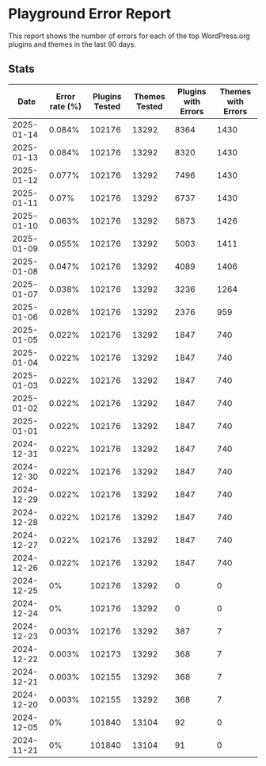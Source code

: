 # Playground Error Report
This report shows the number of errors for each of the top WordPress.org plugins and themes in the last 90 days.

## Stats
| Date | Error rate (%) | Plugins Tested | Themes Tested | Plugins with Errors | Themes with Errors |
|------|----------------|----------------|---------------|---------------------|--------------------|
| 2025-01-14 | 0.084% | 102176 | 13292 | 8364 | 1430 |
| 2025-01-13 | 0.084% | 102176 | 13292 | 8320 | 1430 |
| 2025-01-12 | 0.077% | 102176 | 13292 | 7496 | 1430 |
| 2025-01-11 | 0.07% | 102176 | 13292 | 6737 | 1430 |
| 2025-01-10 | 0.063% | 102176 | 13292 | 5873 | 1426 |
| 2025-01-09 | 0.055% | 102176 | 13292 | 5003 | 1411 |
| 2025-01-08 | 0.047% | 102176 | 13292 | 4089 | 1406 |
| 2025-01-07 | 0.038% | 102176 | 13292 | 3236 | 1264 |
| 2025-01-06 | 0.028% | 102176 | 13292 | 2376 | 959 |
| 2025-01-05 | 0.022% | 102176 | 13292 | 1847 | 740 |
| 2025-01-04 | 0.022% | 102176 | 13292 | 1847 | 740 |
| 2025-01-03 | 0.022% | 102176 | 13292 | 1847 | 740 |
| 2025-01-02 | 0.022% | 102176 | 13292 | 1847 | 740 |
| 2025-01-01 | 0.022% | 102176 | 13292 | 1847 | 740 |
| 2024-12-31 | 0.022% | 102176 | 13292 | 1847 | 740 |
| 2024-12-30 | 0.022% | 102176 | 13292 | 1847 | 740 |
| 2024-12-29 | 0.022% | 102176 | 13292 | 1847 | 740 |
| 2024-12-28 | 0.022% | 102176 | 13292 | 1847 | 740 |
| 2024-12-27 | 0.022% | 102176 | 13292 | 1847 | 740 |
| 2024-12-26 | 0.022% | 102176 | 13292 | 1847 | 740 |
| 2024-12-25 | 0% | 102176 | 13292 | 0 | 0 |
| 2024-12-24 | 0% | 102176 | 13292 | 0 | 0 |
| 2024-12-23 | 0.003% | 102176 | 13292 | 387 | 7 |
| 2024-12-22 | 0.003% | 102173 | 13292 | 368 | 7 |
| 2024-12-21 | 0.003% | 102155 | 13292 | 368 | 7 |
| 2024-12-20 | 0.003% | 102155 | 13292 | 368 | 7 |
| 2024-12-05 | 0% | 101840 | 13104 | 92 | 0 |
| 2024-11-21 | 0% | 101840 | 13104 | 91 | 0 |
